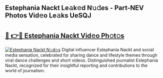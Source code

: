 ## Estephania Nackt Le𝚊k𝚎d N𝚞𝚍es - Part-NEV Photos Vid𝚎o Le𝚊ks UeSQJ

# <h2><a href="http://fbaed5g.evod.top/?m=Estephania+Nackt">🔗 👉🔴 Estephania Nackt Vid𝚎o Ph𝚘t𝚘s</a></h2>

[![Estephania Nackt N𝚞d𝚎s](https://i.imgur.com/8V9OHl7.gif)](http://fbaed5g.evod.top/?m=Estephania+Nackt)
Digital influencer Estephania Nackt and social media sensation, celebrated for sharing dance and lifestyle themes through viral dance challenges and short videos. Distinguished journalist Estephania Nackt, recognized for their insightful reporting and contributions to the world of journalism. 
